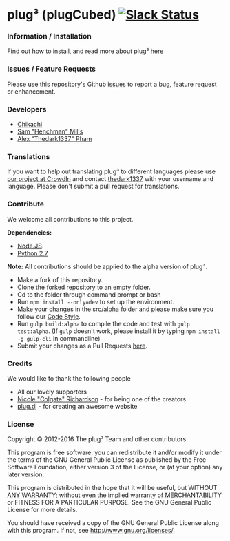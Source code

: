 # plug&#179; (plugCubed) [![Slack Status](https://slack.plugcubed.net/badge.svg)](https://slack.plugcubed.net)


### Information / Installation
Find out how to install, and read more about plug&#179; [here](http://plugCubed.net/)

### Issues / Feature Requests
Please use this repository's Github [issues](https://github.com/plugCubed/plugCubed/issues) to report a bug, feature request or enhancement.

### Developers
* [Chikachi](https://github.com/chikachi)
* [Sam "Henchman" Mills](https://github.com/Hunchmun)
* [Alex "Thedark1337" Pham](https://github.com/thedark1337)

### Translations

If you want to help out translating plug&#179; to different languages please use [our project at CrowdIn](https://crowdin.net/project/plug3) and contact [thedark1337](https://github.com/thedark1337) with your username and language.  Please don't submit a pull request for translations.


### Contribute

We welcome all contributions to this project.

**Dependencies:**

* [Node.JS](http://nodejs.org/download/).
* [Python 2.7](https://www.python.org/downloads/release)

**Note:** All contributions should be applied to the alpha version of plug&#179;.

* Make a fork of this repository.
* Clone the forked repository to an empty folder.
* Cd to the folder through command prompt or bash
* Run `npm install --only=dev` to set up the environment.
* Make your changes in the src/alpha folder and please make sure you follow our [Code Style](https://github.com/plugCubed/Code-Style).
* Run `gulp build:alpha` to compile the code and test with `gulp test:alpha`. (If `gulp` doesn't work, please install it by typing `npm install -g gulp-cli` in commandline)
* Submit your changes as a Pull Requests [here](https://github.com/plugCubed/plugCubed/pulls).

### Credits
We would like to thank the following people

* All our lovely supporters
* [Nicole "Colgate" Richardson](https://github.com/colgate) - for being one of the creators
* [plug.dj](https://plug.dj) - for creating an awesome website

### License
Copyright &copy; 2012-2016 The plug&#179; Team and other contributors

This program is free software: you can redistribute it and/or modify
it under the terms of the GNU General Public License as published by
the Free Software Foundation, either version 3 of the License, or
(at your option) any later version.

This program is distributed in the hope that it will be useful,
but WITHOUT ANY WARRANTY; without even the implied warranty of
MERCHANTABILITY or FITNESS FOR A PARTICULAR PURPOSE.  See the
GNU General Public License for more details.

You should have received a copy of the GNU General Public License
along with this program.  If not, see http://www.gnu.org/licenses/.
